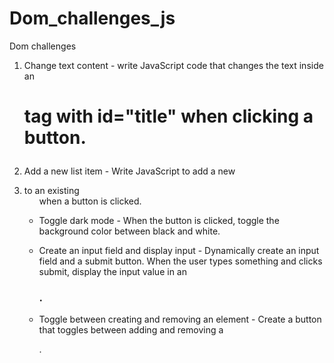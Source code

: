 # Dom_challenges_js

Dom challenges 

1. Change text content - write JavaScript code that changes the text inside an <h1> tag with id="title" when clicking a button.

2. Add a new list item - Write JavaScript to add a new <li> to an existing <ul> when a button is clicked.

3. Toggle dark mode - When the button is clicked, toggle the background color between black and white.

4. Create an input field and display input - Dynamically create an input field and a submit button. When the user types something and clicks submit, display the input value in an <h3>.

5. Toggle between creating and removing an element - Create a button that toggles between adding and removing a <div>.

